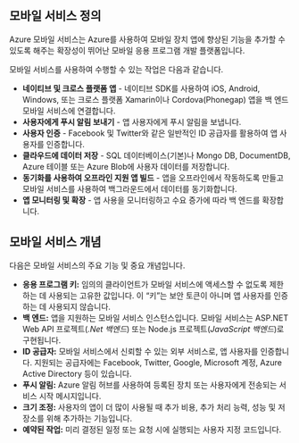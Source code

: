 ## <a name="what-is"></a>모바일 서비스 정의

Azure 모바일 서비스는 Azure를 사용하여 모바일 장치 앱에 향상된 기능을 추가할 수 있도록 해주는 확장성이 뛰어난 모바일 응용 프로그램 개발 플랫폼입니다.

모바일 서비스를 사용하여 수행할 수 있는 작업은 다음과 같습니다.

+ **네이티브 및 크로스 플랫폼 앱** - 네이티브 SDK를 사용하여 iOS, Android, Windows, 또는 크로스 플랫폼 Xamarin이나 Cordova(Phonegap) 앱을 백 엔드 모바일 서비스에 연결합니다.  
+ **사용자에게 푸시 알림 보내기** - 앱 사용자에게 푸시 알림을 보냅니다.
+ **사용자 인증** - Facebook 및 Twitter와 같은 일반적인 ID 공급자를 활용하여 앱 사용자를 인증합니다.
+ **클라우드에 데이터 저장** - SQL 데이터베이스(기본)나 Mongo DB, DocumentDB, Azure 테이블 또는 Azure Blob에 사용자 데이터를 저장합니다. 
+ **동기화를 사용하여 오프라인 지원 앱 빌드** - 앱을 오프라인에서 작동하도록 만들고 모바일 서비스를 사용하여 백그라운드에서 데이터를 동기화합니다.
+ **앱 모니터링 및 확장** - 앱 사용을 모니터링하고 수요 증가에 따라 백 엔드를 확장합니다. 

## <a name="concepts"> </a>모바일 서비스 개념

다음은 모바일 서비스의 주요 기능 및 중요 개념입니다.

+ **응용 프로그램 키:** 임의의 클라이언트가 모바일 서비스에 액세스할 수 없도록 제한하는 데 사용되는 고유한 값입니다. 이 “키”는 보안 토큰이 아니며 앱 사용자를 인증하는 데 사용되지 않습니다.    
+ **백 엔드:** 앱을 지원하는 모바일 서비스 인스턴스입니다. 모바일 서비스는 ASP.NET Web API 프로젝트(*.Net 백엔드*) 또는 Node.js 프로젝트(*JavaScript 백엔드*)로 구현됩니다.
+ **ID 공급자:** 모바일 서비스에서 신뢰할 수 있는 외부 서비스로, 앱 사용자를 인증합니다. 지원되는 공급자에는 Facebook, Twitter, Google, Microsoft 계정, Azure Active Directory 등이 있습니다. 
+ **푸시 알림:** Azure 알림 허브를 사용하여 등록된 장치 또는 사용자에게 전송되는 서비스 시작 메시지입니다.
+ **크기 조정:** 사용자의 앱이 더 많이 사용될 때 추가 비용, 추가 처리 능력, 성능 및 저장소를 위해 추가하는 기능입니다.
+ **예약된 작업:** 미리 결정된 일정 또는 요청 시에 실행되는 사용자 지정 코드입니다.

<!---HONumber=July15_HO1-->